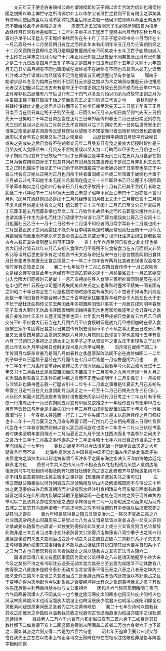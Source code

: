 <!-- { "loadSidebar": true } -->
　　文元年天王使毛伯来锡桓公命杜谓诸侯即位天子赐以命圭合瑞为信非也诸侯封国之初赐以命圭俾世守之所谓锡尔介圭以作尔宝者继世之君则不复有赐圭之事矣其有防命而使臣执圭以为瑞节犹聘礼执圭后即还之若一诸侯即位即赐以命圭王朝玉府恐不能给矣此不逹事理之言也
　　周既东迁王室微弱天子未必颁歴列国自为推步故经传月日常有参差如昭二十二年刘子单子以王猛居于皇经书六月而传在秋七月戊寅刘子单子以王猛入于王城经书秋而传在冬十月丁巳王子猛卒经书冬十月而传在十一月乙酉经书十二月癸酉朔日有食之而传此年末有闰明年辛丑正月为壬寅朔则经之十二月癸酉朔日食即传之闰月是周歴鲁歴置闰有不同矣哀十五年卫世子蒯瞆自戚入于卫传在此年末之闰月而经书十六年正月己夘是卫歴鲁歴不同矣鲁歴正月有己夘推之是二十九日故夏四月己丑孔子卒摧之是四月十日卫歴闰在十五年之末则十六年四月无己丑矣盖月朔有不同也置闰或在嵗终或不在嵗终有不同也虽其间未必无史误而杜注或以为传误或以为经误皆不足信也倘皆自王朝颁歴何至有参差哉
　　履端于始谓步厯以冬至为始故云序则不愆而杜云步歴之始以为术之端首似推歴元非也推厯元者汉太初歴以后之法古未有是举正于中谓正朔之月故云民则不惑而杜云举中气以正月亦非也古歴惟有八节后世乃有二十四气以冬至为始以闰余为终故举正朔之月为中虽周正建子若在履端于始之前而言先王之正时则通三代言之也
　　春秋时歴术甚疎梓慎裨灶史墨之徒但言灾祥而不长于推步日南至常先天二三日僖五年春王正月日南至当在癸丑其定朔壬子则癸丑是二日而传曰正月辛亥朔日南至则气先天三日朔先天一日矣昭二十年之日南至当在正月三日辛夘而传曰春王二月己丑日南至则亦先天三日而且误以正月为二月矣己丑不言朔则以戊子为朔亦先天一日矣后世歴家无识谓僖之南至必是实测故传云遂登观台以望而书不知望而书者云物非测日景也欲强増嵗周以求合辛亥之南至又失己丑之南至矣
　　古歴皆用平朔谓日月皆平行故朔日或失之先或失之后日食有不在朔者文元年二月癸亥日有食之姜岌大衍授时皆推是三月癸亥朔入食限经书二月癸亥不言朔盖误以癸亥为二月晦而以甲子为三月朔也三月甲子朔则四月宜有丁巳故经书四月丁巳葬僖公是年本无闰三月左氏以为月食必在朔二月为癸亥朔则四月无丁巳意其间必有闰月故凭空发传云于是闰三月非礼也又云先王之正时也履端于始举正于中归余于终所谓履端于始者嵗必始于日南至也举正于中者三代各有正朔以正朔为正月也归余于终者置闰或三年或二年常置于嵗终也今置于三月故云非礼不知是年本无闰三月其闰在僖之三十三年即经书乙巳公薨于小寝陨霜不杀草李梅实之月也此四月有辛巳八月有戊子故闰十二月有乙巳其不言闰月者略之犹襄二十八年经书十二月甲寅天王崩乙未楚子昭卒甲寅至乙未四十二日亦是不言闰月也【闰月在嵗终则闰必是闰十二月凡经传言闰月者上文无十二月若已言十二月则不复言闰月似是史体省文之常】僖公薨于三十三年闰十二月乙巳至文公元年夏四月丁巳葬正是五月而葬非缓也至文二年二月始作主故经书之而传云葬僖公缓作主非礼也谓其缓于作主为非礼而杜注乃读缓字为句谓七月而葬为缓误矣公薨乙巳实闰十二月也而杜云乙巳十一月十二日经书十二月误不知经者闰月两字耳非十二月误也闰十二月是夏正亥子之间而霜犹不能杀草且李梅实焉是时燠反常也而杜云周十一月今九月霜当微而重重而不能杀草又误矣皆由左氏凭空发传之误而杜注遂由误生误者数端古今未有正其失者则歴法何可不知乎
　　宣十七年六月癸夘日有食之此史误也姜岌大衍授时皆云此年五月乙亥朔入食限六月甲辰朔不应食按食当在五月而朔又非癸夘此等误处后世史家多有之试检晋书天文志与帝纪及宋书五行志言魏晋两朝日食其月日参差者多矣歴无比食之理襄二十一年二十四年皆有两月比食者史误也汉高帝文帝时亦有之皆史之误
　　襄二十七年经书十二月乙亥朔日食传作十一月乙亥朔传文是经文传写讹耳此年七月经有辛巳则乙亥朔必是十一月矣姜岌云十一月乙亥朔交分入食限大衍同授时云是嵗十一月乙亥朔加在昼入食限三家所推皆同则是辰在戌非在申也而左传云辰在申司歴过再失闰矣此左氏之妄也春秋时歴术不精失一闰者固有之如昭二十年日南至在二月是也然亦随时追改岂有再失闰而不觉者乎如再失闰则近此数十年间日食皆不能合何以去之千百年歴家犹能推算与经符合乎大抵左氏长于史不长于歴杜氏曲狥传文前去两闰此年冬顿置两闰皆非事实十一月辰在戌则明年春辰在子丑当大寒时无氷故书非因骤増两闰始得春无氷也歴家能推逺年之食订春秋之讹者自姜岌始杜氏虽作长歴非知歴者也昭十七年夏六月甲戌朔日食姜岌云六月乙巳朔交分不叶不应食大衍云当在九月朔六月不应食授时云是嵗九月甲戌朔加时在昼入食限按三家所考固得日食之月日矣然传有祝史请用币平子不从之事太史云日过分而未至又云当夏四月谓之孟夏则又确是六月非九月然则左氏谬言乎非也盖昭十五年有夏六月丁巳朔日之事祝史之请太史之言平子之不从皆彼年之事左氏不审误系之于此年而此年实以九月甲戌朔日食时史误书夏六月甲戌朔也
　　闰月常在嵗终而昭二十年传闰月戊辰杀宣姜乃是闰八月似春秋之季歴家渐改法闰不必在嵗终如昭二十二年刘子单子以王猛居于皇经在六月而传在七月以后皆差一月似鲁歴闰六月也
　　哀十二年冬十二月螽传言季孙问诸仲尼夫子谓火伏而后蛰者毕今火犹西流司歴过十三年又书十二月螽杜云是嵗应置闰而失不置虽书十二月实今之九月司歴误一月九月之初尚温故得有螽又云季孙虽闻仲尼之言而不正歴失闰明年十二月复螽实十一月按传与注皆非也唐书歴志载一行歴议引十二年冬十二月螽之事推是年夏正九月己亥朔先寒露三日定气日在亢五度则此月当周正之十一月至十二月己巳朔先立冬三日日心火伏已久矣而火犹西流説者皆依传谓鲁歴失闰余以经传月日考之十二年五月有甲辰依一行推周正十一月己亥朔则五月宜有甲辰又逆推之十一年经传五月有壬申甲戌七月有辛酉皆正与歴合是未尝失闰也十年三月有戊戌则鲁歴置闰盖在十年末与一行推置闰当在十一年春者未甚逺而一行云十二年冬失闰已久是未以前后经传之月日细校也十二年十一月当夏正之九月宜有寒露节而一行推九月己亥朔先寒露三日则杜言置闰当在十二年者谬矣然则何以言火犹西流司歴过也盖十二年冬十二月火已伏经书螽者时燠也至明年置闰稍迟十二月当夏正之九月于是火犹西流而复书螽季孙之问夫子之言乃十三年十二月螽之事传误系之十二年正与昭十七年六月日食之传当系之十五年而误系之十七年也
　　春秋之嵗星不可以今法推见唐一行嵗星议此天道之大可疑者且存而不论
　　北海冬夏常氷去中国甚逺中国不见北海左传君处北海孟子伯夷居北海之滨挟太山以超北海皆谓今天津永平之间东海之水决入汪洋似海地势近北非真北海也
　　费誓马牛其风左传风马牛不相及皆以牝牡相诱为风楚人意谓边境相近则马牛牝牡相诱可相及防有牝随牡牡随牝而之彼之此者若齐与楚絶逺虽风马牛亦不相及语意甚眀杜注竟主微末之事非是【观淮南子塞翁失马之事可见】
　　左传云晋献公赂秦伯以河外列城五东尽虢略南及华山内及解梁城既而不与僖公三十年烛之武见秦伯曰许君焦瑕朝济而夕设版焉水经注引京相璠曰今河东解县西南有故瑕城晋之瑕实在此所谓内及解梁城瑕正是解梁间一邑也焦在河外烛之武于河外举焦内举瑕以二邑该其余亦临文省便之法顾亭林谓晋有二瑕一为郇瑕氏之瑕而焦瑕为河外五城之二是忘其内及解梁城一句矣求河外之瑕不可得谓瑕有平音强以后汉宏农郡之湖县当之谬矣
　　襄九年穆姜筮得艮之随五爻皆变唯六二一隂爻不变故曰艮之八杜注谓周杂用连山归藏周易二易皆以七八为占又谓易筮皆以变者占遇一爻变义异则论彖故姜以随彖为占疏谓一爻独变则得指论此爻变以上或三三爻皆变则当总论彖辞此説非是三爻变者当占本卦变卦彖辞晋文公筮得贞屯悔豫皆八司空季子占之皆曰利建侯是也若四爻五爻变则当占变卦不动之爻艮之随宜占随六二其繇曰系小子失丈夫正与穆姜通侨如废东宫事相合史不敢以此占但依违其説曰随其出也姜亦自知系小子之云为已占也自慙恧若有难言者姑就史之説以随彖占之其实正法当占随六二
　　国语言筮得八者又有董因事董因为晋文公筮得泰之八曰是谓天地配亨小徃大来今及之矣何不济之有韦昭注云遇泰无动爻筮为侯泰三至五震为侯隂爻不动其数皆八故得泰之八此説未是假令泰卦无动爻当言筮得泰不得云泰之八泰之八者泰之坤内三阳爻变外三隂爻不变也三爻变者当占二卦彖辞此所变者皆内卦故但以本卦彖占之且干变坤亦得为天地配也今以卦象推之泰变纯坤得土有众之象即兼坤彖言之君子有攸徃先迷后得主利西南得朋亦似与文公事相合
　　医和言六气隂阳风雨晦明与素问六气风寒暑湿燥火若不同其实一也今推之隂淫寒疾太阳寒水也阳淫热疾少阳相火也风淫末疾厥隂风木也雨淫腹疾太隂湿土也晦淫惑疾少隂君火也明淫心疾阳明燥金也灵枢素问疑是周秦间医之圣者为之托之黄帝岐伯
　　襄二十七年引诗何以恤我我其收之即维天之命篇假以溢我我其收之也遐何古音通而遐误为假溢亦恤字之误杜谓逸诗误也
　　綘县老人二万六千六百有六旬史赵曰亥有二首六身下二如身是其日数杜解下二如身谓下亥上二画竖置身旁尚未明画盖二首者二万也六身者六千也下首之二画如其身之六则又得二六是为六百六旬也
　　昭七年王追命卫襄公曰叔父陟恪在我先王之左右以佐事上帝正与诗文王陟降在帝左右相似注恪敬也非是恪与降盖字相似而误
